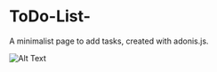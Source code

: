 # ToDo-List-
  A minimalist page to add tasks, created with adonis.js.
  
![Alt Text](https://i.ibb.co/jzh1cJk/2018-12-09-15-53-32.gif)
